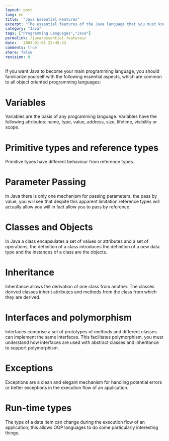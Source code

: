 ```yaml
---
layout: post
lang: en
title:  "Java Essential Features"
excerpt: "The essential features of the Java language that you must know"
category: "Java"
tags: ["Programming Languages","Java"]
permalink: /java/essential-features/
date:   2003-01-01 22:45:33
comments: true
share: false
revision: 0
---
```


If you want Java to become your main programming language, you should familiarize yourself with the following essential aspects, which are common to all object oriented programming languages:

# Variables
Variables are the basis of any programming language. Variables have the following
attributes: name, type, value, address, size, lifetime, visibility or scope.

# Primitive types and reference types
Primitive types have different behaviour from reference types.

# Parameter Passing
In Java there is only one mechanism for passing parameters, the pass by
value, you will see that despite this apparent limitation reference types will actually allow you will in fact allow you to pass by reference.

# Classes and Objects
In Java a class encapsulates a set of values or attributes and a set of
operations, the definition of a class introduces the definition of a new data type and the instances of a class are the objects.

# Inheritance
Inheritance allows the derivation of one class from another. The classes
derived classes inherit attributes and methods from the class from which they are derived.

# Interfaces and polymorphism
Interfaces comprise a set of prototypes of methods and different
classes can implement the same interfaces. This facilitates polymorphism, you must
understand how interfaces are used with abstract classes and inheritance to support
polymorphism.

# Exceptions
Exceptions are a clean and elegant mechanism for handling potential errors or better
exceptions in the execution flow of an application.

# Run-time types
The type of a data item can change during the execution flow of an application; this allows OOP languages to do some particularly interesting things.

